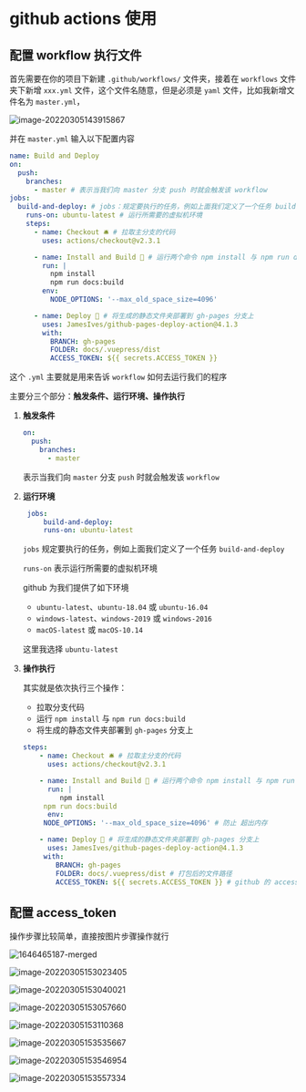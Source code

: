 # github actions 使用

## 配置 workflow 执行文件

首先需要在你的项目下新建 `.github/workflows/` 文件夹，接着在 `workflows` 文件夹下新增 `xxx.yml` 文件，这个文件名随意，但是必须是 `yaml` 文件，比如我新增文件名为 `master.yml`，

![image-20220305143915867](http://wngz.club/image-20220305143915867.png)

并在 `master.yml` 输入以下配置内容

```yaml
name: Build and Deploy
on:
  push:
    branches:
      - master # 表示当我们向 master 分支 push 时就会触发该 workflow
jobs:
  build-and-deploy: # jobs：规定要执行的任务，例如上面我们定义了一个任务 build-and-deploy
    runs-on: ubuntu-latest # 运行所需要的虚拟机环境 
    steps:
      - name: Checkout 🛎️ # 拉取主分支的代码
        uses: actions/checkout@v2.3.1

      - name: Install and Build 🔧 # 运行两个命令 npm install 与 npm run docs:build
        run: |
          npm install
          npm run docs:build
        env:
          NODE_OPTIONS: '--max_old_space_size=4096'

      - name: Deploy 🚀 # 将生成的静态文件夹部署到 gh-pages 分支上
        uses: JamesIves/github-pages-deploy-action@4.1.3
        with:
          BRANCH: gh-pages
          FOLDER: docs/.vuepress/dist
          ACCESS_TOKEN: ${{ secrets.ACCESS_TOKEN }}
```

这个 `.yml` 主要就是用来告诉 `workflow` 如何去运行我们的程序

主要分三个部分：**触发条件、运行环境、操作执行**

1. **触发条件**

   ```yaml
   on:
     push:
       branches:
         - master 
   ```

   表示当我们向 `master` 分支 `push` 时就会触发该 `workflow`
   
   


2. **运行环境**
   
   ```yaml
    jobs:
    	build-and-deploy: 
    	runs-on: ubuntu-latest 
   ```
   
   `jobs` 规定要执行的任务，例如上面我们定义了一个任务 `build-and-deploy`
   
   `runs-on` 表示运行所需要的虚拟机环境
   
   github 为我们提供了如下环境
   
   - `ubuntu-latest`、`ubuntu-18.04` 或 `ubuntu-16.04`
   - `windows-latest`、`windows-2019` 或 `windows-2016`
   - `macOS-latest` 或 `macOS-10.14`
   
   这里我选择 `ubuntu-latest`
   
   
   
3. **操作执行**

   其实就是依次执行三个操作：

   - 拉取分支代码
   - 运行 `npm install` 与 `npm run docs:build`
   - 将生成的静态文件夹部署到 `gh-pages` 分支上

   ```yaml
   steps:
       - name: Checkout 🛎️ # 拉取主分支的代码
         uses: actions/checkout@v2.3.1
   
       - name: Install and Build 🔧 # 运行两个命令 npm install 与 npm run docs:build
         run: |
         	npm install
       	npm run docs:build
         env:
       	NODE_OPTIONS: '--max_old_space_size=4096' # 防止 超出内存
   
       - name: Deploy 🚀 # 将生成的静态文件夹部署到 gh-pages 分支上
         uses: JamesIves/github-pages-deploy-action@4.1.3
       	with:
           BRANCH: gh-pages 
           FOLDER: docs/.vuepress/dist # 打包后的文件路径
           ACCESS_TOKEN: ${{ secrets.ACCESS_TOKEN }} # github 的 access_token
   ```

   

## 配置 access_token

操作步骤比较简单，直接按图片步骤操作就行

![1646465187-merged](http://wngz.club/1646465187-merged.png)

 ![image-20220305153023405](http://wngz.club/image-20220305153023405.png)

![image-20220305153040021](http://wngz.club/image-20220305153040021.png)

![image-20220305153057660](http://wngz.club/image-20220305153057660.png)

![image-20220305153110368](http://wngz.club/image-20220305153110368.png)

![image-20220305153535667](http://wngz.club/image-20220305153535667.png)

![image-20220305153546954](http://wngz.club/image-20220305153546954.png)

![image-20220305153557334](http://wngz.club/image-20220305153557334.png)

